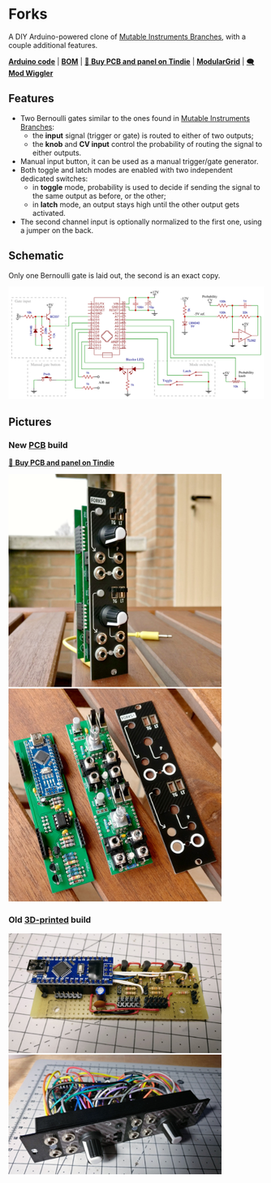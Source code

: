 Forks
=====

A DIY Arduino-powered clone of [Mutable Instruments Branches][5], with a couple additional features.

**[Arduino code][1]** | **[BOM][2]** | [🛒 **Buy PCB and panel on Tindie**][3] | **[ModularGrid][6]** | [🗨️ **Mod Wiggler**][4]

[1]: forks.ino
[2]: forks-bom.csv
[3]: https://www.tindie.com/products/joeseggiola/forks-a-diy-clone-of-mi-branches-pcb-panel/
[4]: https://www.modwiggler.com/forum/viewtopic.php?t=216665
[5]: https://mutable-instruments.net/modules/branches/
[6]: https://www.modulargrid.net/e/joeseggiola-forks

Features
--------

- Two Bernoulli gates similar to the ones found in [Mutable Instruments Branches][5]:
    - the **input** signal (trigger or gate) is routed to either of two outputs;
    - the **knob** and **CV input** control the probability of routing the signal to either outputs.
- Manual input button, it can be used as a manual trigger/gate generator.
- Both toggle and latch modes are enabled with two independent dedicated switches:
    - in **toggle** mode, probability is used to decide if sending the signal to the same output as before, or the other;
    - in **latch** mode, an output stays high until the other output gets activated.
- The second channel input is optionally normalized to the first one, using a jumper on the back.

Schematic
---------

Only one Bernoulli gate is laid out, the second is an exact copy.

![](schematic.png)

Pictures
--------

### New [PCB](pcb/) build

[🛒 **Buy PCB and panel on Tindie**][3]

<img src="pictures/IMG_20211223_135315.jpg" width="420"> <img src="pictures/IMG_20211223_133624.jpg" width="420">

### Old [3D-printed](3d/) build

<img src="pictures/IMG_20190120_210330.jpg" width="420"> <img src="pictures/IMG_20190427_112937.jpg" width="420">

